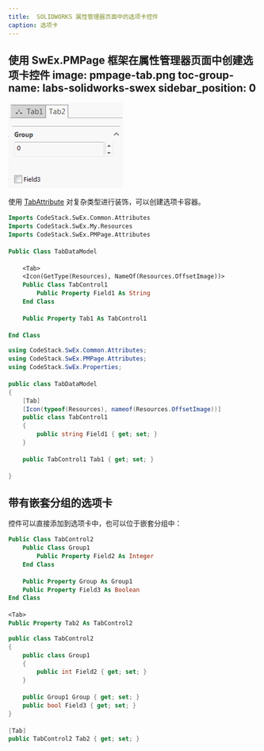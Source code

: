 ```yaml
---
title:  SOLIDWORKS 属性管理器页面中的选项卡控件
caption: 选项卡
---
```

 使用 SwEx.PMPage 框架在属性管理器页面中创建选项卡控件
image: pmpage-tab.png
toc-group-name: labs-solidworks-swex
sidebar_position: 0
---
![属性管理器页面中的控件分组在选项卡中](pmpage-tab.png)

使用 [TabAttribute](https://docs.codestack.net/swex/pmpage/html/T_CodeStack_SwEx_PMPage_Attributes_TabAttribute.htm) 对复杂类型进行装饰，可以创建选项卡容器。

~~~vb
Imports CodeStack.SwEx.Common.Attributes
Imports CodeStack.SwEx.My.Resources
Imports CodeStack.SwEx.PMPage.Attributes

Public Class TabDataModel

	<Tab>
	<Icon(GetType(Resources), NameOf(Resources.OffsetImage))>
	Public Class TabControl1
		Public Property Field1 As String
	End Class

	Public Property Tab1 As TabControl1

End Class
~~~

~~~cs
using CodeStack.SwEx.Common.Attributes;
using CodeStack.SwEx.PMPage.Attributes;
using CodeStack.SwEx.Properties;

public class TabDataModel
{
    [Tab]
    [Icon(typeof(Resources), nameof(Resources.OffsetImage))]
    public class TabControl1
    {
        public string Field1 { get; set; }
    }

    public TabControl1 Tab1 { get; set; }

}
~~~


## 带有嵌套分组的选项卡

控件可以直接添加到选项卡中，也可以位于嵌套分组中：

~~~vb
Public Class TabControl2
	Public Class Group1
		Public Property Field2 As Integer
	End Class

	Public Property Group As Group1
	Public Property Field3 As Boolean
End Class

<Tab>
Public Property Tab2 As TabControl2
~~~

~~~cs
public class TabControl2
{
    public class Group1
    {
        public int Field2 { get; set; }
    }

    public Group1 Group { get; set; }
    public bool Field3 { get; set; }
}

[Tab]
public TabControl2 Tab2 { get; set; }
~~~